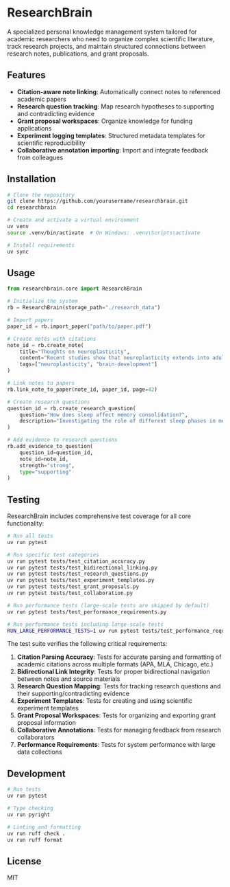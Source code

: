 # ResearchBrain

A specialized personal knowledge management system tailored for academic researchers who need to organize complex scientific literature, track research projects, and maintain structured connections between research notes, publications, and grant proposals.

## Features

- **Citation-aware note linking**: Automatically connect notes to referenced academic papers
- **Research question tracking**: Map research hypotheses to supporting and contradicting evidence
- **Grant proposal workspaces**: Organize knowledge for funding applications
- **Experiment logging templates**: Structured metadata templates for scientific reproducibility
- **Collaborative annotation importing**: Import and integrate feedback from colleagues

## Installation

```bash
# Clone the repository
git clone https://github.com/yourusername/researchbrain.git
cd researchbrain

# Create and activate a virtual environment
uv venv
source .venv/bin/activate  # On Windows: .venv\Scripts\activate

# Install requirements
uv sync
```

## Usage

```python
from researchbrain.core import ResearchBrain

# Initialize the system
rb = ResearchBrain(storage_path="./research_data")

# Import papers
paper_id = rb.import_paper("path/to/paper.pdf")

# Create notes with citations
note_id = rb.create_note(
    title="Thoughts on neuroplasticity",
    content="Recent studies show that neuroplasticity extends into adulthood [@smith2023].",
    tags=["neuroplasticity", "brain-development"]
)

# Link notes to papers
rb.link_note_to_paper(note_id, paper_id, page=42)

# Create research questions
question_id = rb.create_research_question(
    question="How does sleep affect memory consolidation?",
    description="Investigating the role of different sleep phases in memory formation."
)

# Add evidence to research questions
rb.add_evidence_to_question(
    question_id=question_id,
    note_id=note_id,
    strength="strong",
    type="supporting"
)
```

## Testing

ResearchBrain includes comprehensive test coverage for all core functionality:

```bash
# Run all tests
uv run pytest

# Run specific test categories
uv run pytest tests/test_citation_accuracy.py
uv run pytest tests/test_bidirectional_linking.py
uv run pytest tests/test_research_questions.py
uv run pytest tests/test_experiment_templates.py
uv run pytest tests/test_grant_proposals.py
uv run pytest tests/test_collaboration.py

# Run performance tests (large-scale tests are skipped by default)
uv run pytest tests/test_performance_requirements.py

# Run performance tests including large-scale tests
RUN_LARGE_PERFORMANCE_TESTS=1 uv run pytest tests/test_performance_requirements.py
```

The test suite verifies the following critical requirements:

1. **Citation Parsing Accuracy**: Tests for accurate parsing and formatting of academic citations across multiple formats (APA, MLA, Chicago, etc.)
2. **Bidirectional Link Integrity**: Tests for proper bidirectional navigation between notes and source materials
3. **Research Question Mapping**: Tests for tracking research questions and their supporting/contradicting evidence
4. **Experiment Templates**: Tests for creating and using scientific experiment templates
5. **Grant Proposal Workspaces**: Tests for organizing and exporting grant proposal information
6. **Collaborative Annotations**: Tests for managing feedback from research collaborators
7. **Performance Requirements**: Tests for system performance with large data collections

## Development

```bash
# Run tests
uv run pytest

# Type checking
uv run pyright

# Linting and formatting
uv run ruff check .
uv run ruff format
```

## License

MIT